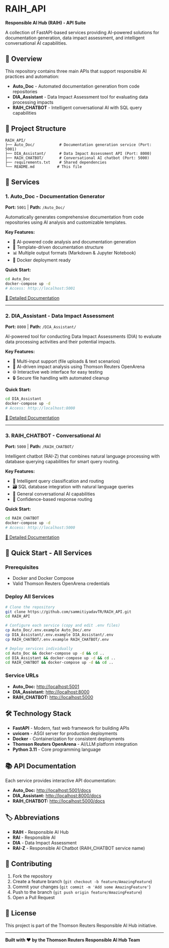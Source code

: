 # RAIH_API

**Responsible AI Hub (RAIH) - API Suite**

A collection of FastAPI-based services providing AI-powered solutions for documentation generation, data impact assessment, and intelligent conversational AI capabilities.

## 🚀 Overview

This repository contains three main APIs that support responsible AI practices and automation:

- **Auto_Doc** - Automated documentation generation from code repositories
- **DIA_Assistant** - Data Impact Assessment tool for evaluating data processing impacts
- **RAIH_CHATBOT** - Intelligent conversational AI with SQL query capabilities

## 📁 Project Structure

```
RAIH_API/
├── Auto_Doc/           # Documentation generation service (Port: 5001)
├── DIA_Assistant/      # Data Impact Assessment API (Port: 8000)
├── RAIH_CHATBOT/       # Conversational AI chatbot (Port: 5000)
├── requirements.txt    # Shared dependencies
└── README.md          # This file
```

## 🔧 Services

### 1. Auto_Doc - Documentation Generator
**Port:** `5001` | **Path:** `/Auto_Doc/`

Automatically generates comprehensive documentation from code repositories using AI analysis and customizable templates.

**Key Features:**
- 📝 AI-powered code analysis and documentation generation
- 🎯 Template-driven documentation structure
- 📊 Multiple output formats (Markdown & Jupyter Notebook)
- 🐳 Docker deployment ready

**Quick Start:**
```bash
cd Auto_Doc
docker-compose up -d
# Access: http://localhost:5001
```

[📖 Detailed Documentation](./Auto_Doc/README.md)

---

### 2. DIA_Assistant - Data Impact Assessment
**Port:** `8000` | **Path:** `/DIA_Assistant/`

AI-powered tool for conducting Data Impact Assessments (DIA) to evaluate data processing activities and their potential impacts.

**Key Features:**
- 📄 Multi-input support (file uploads & text scenarios)
- 🧠 AI-driven impact analysis using Thomson Reuters OpenArena
- 🌐 Interactive web interface for easy testing
- 🔒 Secure file handling with automated cleanup

**Quick Start:**
```bash
cd DIA_Assistant
docker-compose up -d
# Access: http://localhost:8000
```

[📖 Detailed Documentation](./DIA_Assistant/README.md)

---

### 3. RAIH_CHATBOT - Conversational AI
**Port:** `5000` | **Path:** `/RAIH_CHATBOT/`

Intelligent chatbot (RAI-Z) that combines natural language processing with database querying capabilities for smart query routing.

**Key Features:**
- 🤖 Intelligent query classification and routing
- 🗃️ SQL database integration with natural language queries
- 💬 General conversational AI capabilities
- 🎯 Confidence-based response routing

**Quick Start:**
```bash
cd RAIH_CHATBOT
docker-compose up -d
# Access: http://localhost:5000
```

[📖 Detailed Documentation](./RAIH_CHATBOT/README.md)

## 🚀 Quick Start - All Services

### Prerequisites
- Docker and Docker Compose
- Valid Thomson Reuters OpenArena credentials

### Deploy All Services
```bash
# Clone the repository
git clone https://github.com/sammitiyadavTR/RAIH_API.git
cd RAIH_API

# Configure each service (copy and edit .env files)
cp Auto_Doc/.env.example Auto_Doc/.env
cp DIA_Assistant/.env.example DIA_Assistant/.env
cp RAIH_CHATBOT/.env.example RAIH_CHATBOT/.env

# Deploy services individually
cd Auto_Doc && docker-compose up -d && cd ..
cd DIA_Assistant && docker-compose up -d && cd ..
cd RAIH_CHATBOT && docker-compose up -d && cd ..
```

### Service URLs
- **Auto_Doc:** [http://localhost:5001](http://localhost:5001)
- **DIA_Assistant:** [http://localhost:8000](http://localhost:8000) 
- **RAIH_CHATBOT:** [http://localhost:5000](http://localhost:5000)

## 🛠️ Technology Stack

- **FastAPI** - Modern, fast web framework for building APIs
- **uvicorn** - ASGI server for production deployments
- **Docker** - Containerization for consistent deployments
- **Thomson Reuters OpenArena** - AI/LLM platform integration
- **Python 3.11** - Core programming language

## 📚 API Documentation

Each service provides interactive API documentation:
- **Auto_Doc:** [http://localhost:5001/docs](http://localhost:5001/docs)
- **DIA_Assistant:** [http://localhost:8000/docs](http://localhost:8000/docs)
- **RAIH_CHATBOT:** [http://localhost:5000/docs](http://localhost:5000/docs)

## 🏷️ Abbreviations

- **RAIH** - Responsible AI Hub
- **RAI** - Responsible AI
- **DIA** - Data Impact Assessment
- **RAI-Z** - Responsible AI Chatbot (RAIH_CHATBOT service name)

## 🤝 Contributing

1. Fork the repository
2. Create a feature branch (`git checkout -b feature/AmazingFeature`)
3. Commit your changes (`git commit -m 'Add some AmazingFeature'`)
4. Push to the branch (`git push origin feature/AmazingFeature`)
5. Open a Pull Request

## 📄 License

This project is part of the Thomson Reuters Responsible AI Hub initiative.

---

**Built with ❤️ by the Thomson Reuters Responsible AI Hub Team**
